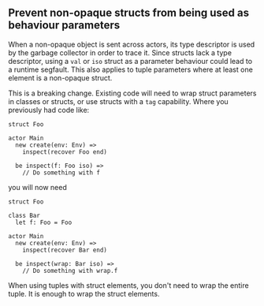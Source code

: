 ## Prevent non-opaque structs from being used as behaviour parameters

When a non-opaque object is sent across actors, its type descriptor is used by the garbage collector in order to trace it. Since structs lack a type descriptor, using a `val` or `iso` struct as a parameter behaviour could lead to a runtime segfault. This also applies to tuple parameters where at least one element is a non-opaque struct.

This is a breaking change. Existing code will need to wrap struct parameters in classes or structs, or use structs with a `tag` capability. Where you previously had code like:

```pony
struct Foo

actor Main
  new create(env: Env) =>
    inspect(recover Foo end)

  be inspect(f: Foo iso) =>
    // Do something with f
```

you will now need

```pony
struct Foo

class Bar
  let f: Foo = Foo

actor Main
  new create(env: Env) =>
    inspect(recover Bar end)

  be inspect(wrap: Bar iso) =>
    // Do something with wrap.f
```

When using tuples with struct elements, you don't need to wrap the entire tuple. It is enough to wrap the struct elements.
